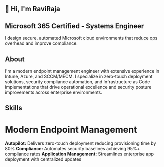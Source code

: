 ## 👋 Hi, I'm RaviRaja

<!--
**ravirajabeta/ravirajabeta** is a ✨ _special_ ✨ repository because its `README.md` (this file) appears on your GitHub profile.

Here are some ideas to get you started:

- 🔭 I’m currently working on ...
- 🌱 I’m currently learning ...
- 👯 I’m looking to collaborate on ...
- 🤔 I’m looking for help with ...
- 💬 Ask me about ...
- 📫 How to reach me: ...
- 😄 Pronouns: ...
- ⚡ Fun fact: ...
-->

## Microsoft 365 Certified - Systems Engineer
I design secure, automated Microsoft cloud environments that reduce ops overhead and improve compliance.

## About
I'm a modern endpoint management engineer with extensive experience in Intune, Azure, and SCCM/MECM. I specialize in zero-touch deployment solutions, security compliance automation, and Infrastructure as Code implementations that drive operational excellence and security posture improvements across enterprise environments.

## Skills

# Modern Endpoint Management
**Autopilot:** Delivers zero-touch deployment reducing provisioning time by 80%
**Compliance:** Automates security baselines achieving 95%+ compliance rates
**Application Management:** Streamlines enterprise app deployment with centralized updates
